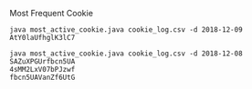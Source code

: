 Most Frequent Cookie

```
java most_active_cookie.java cookie_log.csv -d 2018-12-09
AtY0laUfhglK3lC7
```
```
java most_active_cookie.java cookie_log.csv -d 2018-12-08
SAZuXPGUrfbcn5UA
4sMM2LxV07bPJzwf
fbcn5UAVanZf6UtG
```
